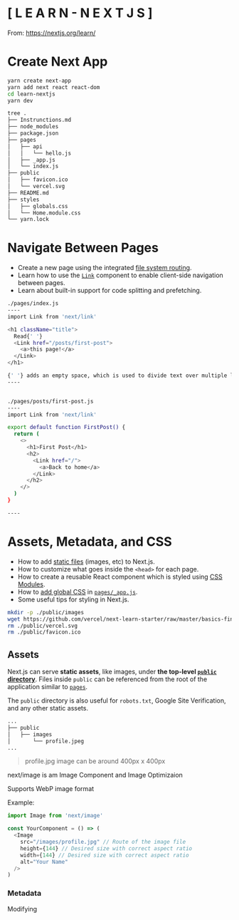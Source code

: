 # [ L E A R N - N E X T J  S ]

From: https://nextjs.org/learn/



# Create Next App

```bash
yarn create next-app
yarn add next react react-dom
cd learn-nextjs
yarn dev

tree .
├── Instrunctions.md
├── node_modules
├── package.json
├── pages
│   ├── api
│   │   └── hello.js
│   ├── _app.js
│   └── index.js
├── public
│   ├── favicon.ico
│   └── vercel.svg
├── README.md
├── styles
│   ├── globals.css
│   └── Home.module.css
└── yarn.lock

```



# Navigate Between Pages

- Create a new page using the integrated [file system routing](https://nextjs.org/docs/routing/introduction).
- Learn how to use the [`Link`](https://nextjs.org/docs/api-reference/next/link) component to enable client-side navigation between pages.
- Learn about built-in support for code splitting and prefetching.



```bash
./pages/index.js
----
import Link from 'next/link'

<h1 className="title">
  Read{' '}
  <Link href="/posts/first-post">
    <a>this page!</a>
  </Link>
</h1>

{' '} adds an empty space, which is used to divide text over multiple lines.
----


./pages/posts/first-post.js
----
import Link from 'next/link'

export default function FirstPost() {
  return (
    <>
      <h1>First Post</h1>
      <h2>
        <Link href="/">
          <a>Back to home</a>
        </Link>
      </h2>
    </>
  )
}

----


```



# Assets, Metadata, and CSS

- How to add [static files](https://nextjs.org/docs/basic-features/static-file-serving) (images, etc) to Next.js.
- How to customize what goes inside the `<head>` for each page.
- How to create a reusable React component which is styled using [CSS Modules](https://nextjs.org/docs/basic-features/built-in-css-support#adding-component-level-css).
- How to [add global CSS](https://nextjs.org/docs/basic-features/built-in-css-support#adding-a-global-stylesheet) in [`pages/_app.js`](https://nextjs.org/docs/advanced-features/custom-app).
- Some useful tips for styling in Next.js.



```bash
mkdir -p ./public/images
wget https://github.com/vercel/next-learn-starter/raw/master/basics-final/public/images/profile.jpg ./public/images
rm ./public/vercel.svg
rm ./public/favicon.ico
```



## Assets

Next.js can serve **static assets**, like images, under **the top-level [`public` directory](https://nextjs.org/docs/basic-features/static-file-serving)**. Files inside `public` can be referenced from the root of the application similar to [`pages`](https://nextjs.org/docs/basic-features/pages).

The `public` directory is also useful for `robots.txt`, Google Site Verification, and any other static assets. 



```bash
...
├── public
│   ├── images
│       └── profile.jpeg
...
```

> profile.jpg image can be around 400px x 400px



next/image is am Image Component and Image Optimizaion

Supports WebP image format

Example:

```js
import Image from 'next/image'

const YourComponent = () => (
  <Image
    src="/images/profile.jpg" // Route of the image file
    height={144} // Desired size with correct aspect ratio
    width={144} // Desired size with correct aspect ratio
    alt="Your Name"
  />
)
```

 

### Metadata

Modifying <title> HTML Tag

./pages/index.js

```bash
<Head>
  <title>Create Next App</title>
  <link rel="icon" href="/favicon.ico" />
</Head>
```

<Head> is a React Component that uses <head> from HTML Tag. It Allow to modify <head> tag! 

Head comes from  [`next/head`](https://nextjs.org/docs/api-reference/next/head) module.



Modufy ./pages/posts/first-post.js

```js
import Head from 'next/head'
...
export default function FirstPost() {
  return (
    <>
      <Head>
        <title>First Post</title>
      </Head>
      <h1>First Post</h1>
      <h2>
        <Link href="/">
          <a>Back to home</a>
        </Link>
      </h2>
    </>
  )
}
```



> Note: f you want to customize the `<html>` tag, for example to add the `lang` attribute, you can do so by creating a `pages/_document.js` file. Learn more in the [custom `Document` documentation](https://nextjs.org/docs/advanced-features/custom-document).
>





### CSS

[styled-jsx](https://github.com/vercel/styled-jsx) is a “CSS-in-JS” library — it lets you write CSS within a React component, and the CSS styles will be *scoped* (other components won’t be affected).

Next.js has built-in support for [styled-jsx](https://github.com/vercel/styled-jsx), but you can also use other popular CSS-in-JS libraries such as [styled-components](https://github.com/vercel/next.js/tree/canary/examples/with-styled-components) or [emotion](https://github.com/vercel/next.js/tree/canary/examples/with-emotion).

#### Layout Component

**Layout** component which will be shared across all pages

- Create a top-level directory called `components`.
- Inside `components`, create a file called `layout.js` with the following content:

../components/layout.js

```jsx
export default function Layout({ children }) {
  return <div>{children}</div>
}
```

Then, import Layout component in first-post.js and make it the outermos Component!

./pages/posts/first-post.js

```js
import Head from 'next/head';
import Link from 'next/link';
import Layout from '../../components/layout';

export default function FirstPost() {
  return (
    <Layout>
      <Head>
        <title>First Post</title>
      </Head>
      <h1>First Post</h1>
      <h2>
        <Link href="/">
          <a>Back to home</a>
        </Link>
      </h2>
    </Layout>
  )
}
```



#### Adding CSS

Use CSS Modules to import  CSS files in React Component:

./components/layout.module.css

```css
.container {
  max-width: 36rem;
  padding: 0 1rem;
  margin: 3rem auto 6rem;
}
```

> **Important:** To use [CSS Modules](https://nextjs.org/docs/basic-features/built-in-css-support#adding-component-level-css), the CSS file name must end with `.module.css`.



To use this `container` class inside `components/layout.js`, you need to:

- Import the CSS file and assign a name to it, like `styles`
- Use `styles.container` as the `className`

Open `components/layout.js` and replace its content with the following:

```js
import styles from './layout.module.css'

export default function Layout({ children }) {
  return <div className={styles.container}>{children}</div>
}
```

[CSS Modules](https://nextjs.org/docs/basic-features/built-in-css-support#adding-component-level-css) are extracted from the JavaScript bundles at build time and generate `.css` files that are loaded automatically by Next.js.



#### Global Styles

[CSS Modules](https://nextjs.org/docs/basic-features/built-in-css-support#adding-component-level-css) are useful for component-level styles. But if you want some CSS to be loaded by **every page**, Next.js has support for that as well.

To load [global CSS](https://nextjs.org/docs/basic-features/built-in-css-support#adding-a-global-stylesheet) files, **create a file called [`pages/_app.js`](https://nextjs.org/docs/advanced-features/custom-app)** with the following content:

./pages/_app.js

```js
function App({ Component, pageProps }) {
  return <Component {...pageProps} />
}

export default App
```

This `App` component is the top-level component which will be common across all the different pages. You can use this `App` component to keep state when navigating between pages, for example.



##### Restart the Development Server

**Important:** You need to restart the development server when you add [`pages/_app.js`](https://nextjs.org/docs/advanced-features/custom-app). Press Ctrl + c to stop the server and run:

```bash
yarn dev
```



#### Adding Global CSS

In Next.js, you can add [global CSS](https://nextjs.org/docs/basic-features/built-in-css-support#adding-a-global-stylesheet) files by importing them from [`pages/_app.js`](https://nextjs.org/docs/advanced-features/custom-app). You **cannot** import global CSS anywhere else.

You can place the global CSS file anywhere and use any name. So let’s do the following:

- Create a top-level `styles` directory and create `global.css` inside.
- Add the following content to `styles/global.css`. It resets some styles and changes the color of the `a` tag:

./styles/global.css

```css
html,
body {
  padding: 0;
  margin: 0;
  font-family: -apple-system, BlinkMacSystemFont, Segoe UI, Roboto, Oxygen, Ubuntu,
    Cantarell, Fira Sans, Droid Sans, Helvetica Neue, sans-serif;
  line-height: 1.6;
  font-size: 18px;
}

* {
  box-sizing: border-box;
}

a {
  color: #0070f3;
  text-decoration: none;
}

a:hover {
  text-decoration: underline;
}

img {
  max-width: 100%;
  display: block;
}
```



Finally, open `pages/_app.js` add import the CSS file like so:

```js
import '../styles/global.css'

export default function App({ Component, pageProps }) {
  return <Component {...pageProps} />
}
```















































